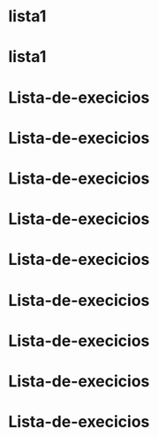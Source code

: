 # lista1
# lista1
# Lista-de-execicios
# Lista-de-execicios
# Lista-de-execicios
# Lista-de-execicios
# Lista-de-execicios
# Lista-de-execicios
# Lista-de-execicios
# Lista-de-execicios
# Lista-de-execicios
